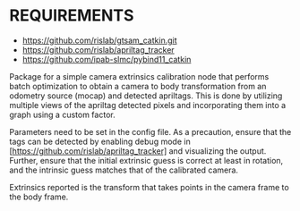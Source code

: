 # REQUIREMENTS #
* https://github.com/rislab/gtsam_catkin.git
* https://github.com/rislab/apriltag_tracker
* https://github.com/ipab-slmc/pybind11_catkin


Package for a simple camera extrinsics calibration node that performs batch optimization to obtain a camera to body transformation from an odometry source (mocap) and detected apriltags. This is done by utilizing multiple views of the apriltag detected pixels and incorporating them into a graph using a custom factor.

Parameters need to be set in the config file. As a precaution, ensure that the tags can be detected by enabling debug mode in [https://github.com/rislab/apriltag_tracker] and visualizing the output. Further, ensure that the initial extrinsic guess is correct at least in rotation, and the intrinsic guess matches that of the calibrated camera.

Extrinsics reported is the transform that takes points in the camera frame to the body frame.
